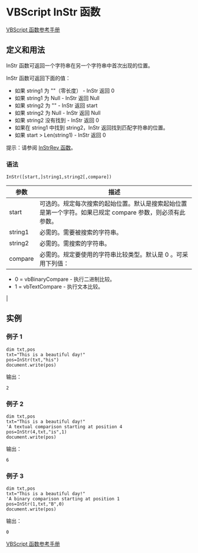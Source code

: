 # VBScript InStr 函数

[VBScript 函数参考手册](/vbscript/vbscript_ref_functions.asp "VBScript 函数")

## 定义和用法

InStr 函数可返回一个字符串在另一个字符串中首次出现的位置。

InStr 函数可返回下面的值：

*   如果 string1 为 ""（零长度） - InStr 返回 0
*   如果 string1 为 Null - InStr 返回 Null
*   如果 string2 为 "" - InStr 返回 start
*   如果 string2 为 Null - InStr 返回 Null
*   如果 string2 没有找到 - InStr 返回 0
*   如果在 string1 中找到 string2，InStr 返回找到匹配字符串的位置。
*   如果 start &gt; Len(string1) - InStr 返回 0

提示：请参阅 [InStrRev 函数](/vbscript/func_instrrev.asp "VBScript InStrRev 函数")。

### 语法

```
InStr([start,]string1,string2[,compare])
```

| 参数 | 描述 |
| --- | --- |
| start | 可选的。规定每次搜索的起始位置。默认是搜索起始位置是第一个字符。如果已规定 compare 参数，则必须有此参数。 |
| string1 | 必需的。需要被搜索的字符串。 |
| string2 | 必需的。需搜索的字符串。 |
| compare | 必需的。规定要使用的字符串比较类型。默认是 0 。可采用下列值：

*   0 = vbBinaryCompare - 执行二进制比较。
*   1 = vbTextCompare - 执行文本比较。

 |

## 实例

### 例子 1

```
dim txt,pos
txt="This is a beautiful day!"
pos=InStr(txt,"his")
document.write(pos)
```

输出：

```
2
```

### 例子 2

```
dim txt,pos
txt="This is a beautiful day!"
'A textual comparison starting at position 4
pos=InStr(4,txt,"is",1)
document.write(pos)
```

输出：

```
6
```

### 例子 3

```
dim txt,pos
txt="This is a beautiful day!"
'A binary comparison starting at position 1
pos=InStr(1,txt,"B",0)
document.write(pos)
```

输出：

```
0
```

[VBScript 函数参考手册](/vbscript/vbscript_ref_functions.asp "VBScript 函数")

